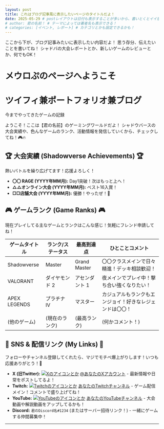 ```yaml
---
layout: post
title: これはブログ記事風に表示したいページのタイトルだよ！
date: 2025-05-29 # postレイアウトは日付も表示することが多いから、書いとくとイイ感じ！
# author: 君の名前！ # テーマによっては著者名も表示できる！
# categories: [イベント, レポート] # カテゴリとかも設定できるかも！
---
```


ここから下が、ブログ記事みたいに表示したい内容だよ！
思う存分、伝えたいことを書いてね！
シャドバの大会レポートとか、新しいゲームのレビューとか、何でもOK！

# メウロぷのページへようこそ
# ツイフィ兼ポートフォリオ兼ブログ

今までやってきたゲームの記録

ようこそ！ここは【君の名前】のゲーミングワールドだよ！
シャドウバースの大会実績や、色んなゲームのランク、活動情報を発信していくから、チェックしてね！🎮🔥

## 🏆 大会実績 (Shadowverse Achievements) 🏆

熱いバトルを繰り広げてます！応援よろしく！

* **〇〇 RAGE (YYYY年MM月):** Day1突破！次はもっと上へ！
* **△△オンライン大会 (YYYY年MM月):** ベスト16入賞！
* **□□店舗大会 (YYYY年MM月):** 優勝！やったぜ！🥇

## 🎮 ゲームランク (Game Ranks) 🎮

現在プレイしてる主なゲームとランクはこんな感じ！気軽にフレンド申請してね！

| ゲームタイトル     | ランク/ステータス | 最高到達点     | ひとことコメント                               |
|----------------|---------------|------------|--------------------------------------------|
| Shadowverse    | Master        | Grand Master | 〇〇クラスメインで日々精進！デッキ相談歓迎！        |
| VALORANT       | ダイヤモンド 2   | アセンダント 1 | 夜メインでプレイ中！撃ち合い強くなりたい！        |
| APEX LEGENDS   | プラチナ IV     | マスター     | カジュアルもランクもエンジョイ！好きなレジェンドは〇〇！ |
| (他のゲーム)    | (現在のランク)   | (最高ランク) | (何かコメント！)                               |

## 🔗 SNS & 配信リンク (My Links) 🔗

フォローやチャンネル登録してくれたら、マジでモチベ爆上がりします！いつも応援ありがとう！💖

* **X (旧Twitter):** [![Xのアイコンとか](ここにXアイコン画像のURLとかあれば)](https://twitter.com/あなたのXアカウント) [@あなたのXアカウント](https://twitter.com/あなたのXアカウント) - 最新情報や日常をポストしてるよ！
* **Twitch:** [![Twitchのアイコンとか](ここにTwitchアイコン画像のURLとかあれば)](https://twitch.tv/あなたのTwitchチャンネル) [あなたのTwitchチャンネル](https://twitch.tv/あなたのTwitchチャンネル) - ゲーム配信メイン！コメントで盛り上げてね！
* **YouTube:** [![YouTubeのアイコンとか](ここにYouTubeアイコン画像のURLとかあれば)](https://youtube.com/あなたのYouTubeチャンネル) [あなたのYouTubeチャンネル](https://youtube.com/あなたのYouTubeチャンネル) - 大会動画や解説動画をアップしてるかも！
* **Discord:** `君のDiscord名#1234` (またはサーバー招待リンク！) - 一緒にゲームする仲間募集中！

---
